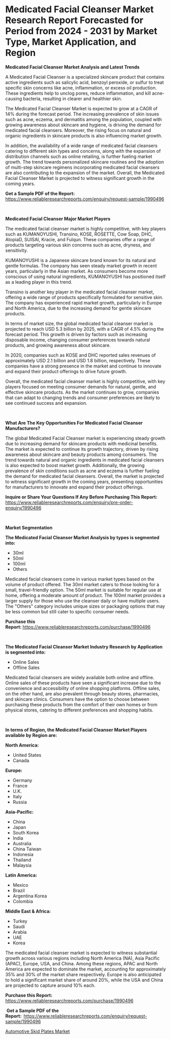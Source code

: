 <p><h1>Medicated Facial Cleanser Market Research Report Forecasted for Period from 2024 -  2031 by Market Type, Market Application, and Region</h1></p><p><strong>Medicated Facial Cleanser Market Analysis and Latest Trends</strong></p>
<p><p>A Medicated Facial Cleanser is a specialized skincare product that contains active ingredients such as salicylic acid, benzoyl peroxide, or sulfur to treat specific skin concerns like acne, inflammation, or excess oil production. These ingredients help to unclog pores, reduce inflammation, and kill acne-causing bacteria, resulting in clearer and healthier skin.</p><p>The Medicated Facial Cleanser Market is expected to grow at a CAGR of 14% during the forecast period. The increasing prevalence of skin issues such as acne, eczema, and dermatitis among the population, coupled with growing awareness about skincare and hygiene, is driving the demand for medicated facial cleansers. Moreover, the rising focus on natural and organic ingredients in skincare products is also influencing market growth.</p><p>In addition, the availability of a wide range of medicated facial cleansers catering to different skin types and concerns, along with the expansion of distribution channels such as online retailing, is further fueling market growth. The trend towards personalized skincare routines and the adoption of multi-step skincare regimens incorporating medicated facial cleansers are also contributing to the expansion of the market. Overall, the Medicated Facial Cleanser Market is projected to witness significant growth in the coming years.</p></p>
<p><strong>Get a Sample PDF of the Report:&nbsp;</strong> <a href="https://www.reliableresearchreports.com/enquiry/request-sample/1990496">https://www.reliableresearchreports.com/enquiry/request-sample/1990496</a></p>
<p>&nbsp;</p>
<p><strong>Medicated Facial Cleanser Major Market Players</strong></p>
<p><p>The medicated facial cleanser market is highly competitive, with key players such as KUMANOYUSHI, Transino, KOSE, ROSETTE, Cow Soap, DHC, AtopiaD, SUISAI, Kracie, and Fulqun. These companies offer a range of products targeting various skin concerns such as acne, dryness, and sensitivity.</p><p>KUMANOYUSHI is a Japanese skincare brand known for its natural and gentle formulas. The company has seen steady market growth in recent years, particularly in the Asian market. As consumers become more conscious of using natural ingredients, KUMANOYUSHI has positioned itself as a leading player in this trend.</p><p>Transino is another key player in the medicated facial cleanser market, offering a wide range of products specifically formulated for sensitive skin. The company has experienced rapid market growth, particularly in Europe and North America, due to the increasing demand for gentle skincare products.</p><p>In terms of market size, the global medicated facial cleanser market is projected to reach USD 5.3 billion by 2025, with a CAGR of 4.5% during the forecast period. This growth is driven by factors such as increasing disposable income, changing consumer preferences towards natural products, and growing awareness about skincare.</p><p>In 2020, companies such as KOSE and DHC reported sales revenues of approximately USD 2.1 billion and USD 1.8 billion, respectively. These companies have a strong presence in the market and continue to innovate and expand their product offerings to drive future growth.</p><p>Overall, the medicated facial cleanser market is highly competitive, with key players focused on meeting consumer demands for natural, gentle, and effective skincare products. As the market continues to grow, companies that can adapt to changing trends and consumer preferences are likely to see continued success and expansion.</p></p>
<p>&nbsp;</p>
<p><strong>What Are The Key Opportunities For Medicated Facial Cleanser Manufacturers?</strong></p>
<p><p>The global Medicated Facial Cleanser market is experiencing steady growth due to increasing demand for skincare products with medicinal benefits. The market is expected to continue its growth trajectory, driven by rising awareness about skincare and beauty products among consumers. The trend towards natural and organic ingredients in medicated facial cleansers is also expected to boost market growth. Additionally, the growing prevalence of skin conditions such as acne and eczema is further fueling the demand for medicated facial cleansers. Overall, the market is projected to witness significant growth in the coming years, presenting opportunities for manufacturers to innovate and expand their product offerings.</p></p>
<p><strong>Inquire or Share Your Questions If Any Before Purchasing This Report:</strong> <a href="https://www.reliableresearchreports.com/enquiry/pre-order-enquiry/1990496">https://www.reliableresearchreports.com/enquiry/pre-order-enquiry/1990496</a></p>
<p>&nbsp;</p>
<p><strong>Market Segmentation</strong></p>
<p><strong>The Medicated Facial Cleanser Market Analysis by types is segmented into:</strong></p>
<p><ul><li>30ml</li><li>50ml</li><li>100ml</li><li>Others</li></ul></p>
<p><p>Medicated facial cleansers come in various market types based on the volume of product offered. The 30ml market caters to those looking for a small, travel-friendly option. The 50ml market is suitable for regular use at home, offering a moderate amount of product. The 100ml market provides a larger supply for those who use the cleanser daily or have multiple users. The "Others" category includes unique sizes or packaging options that may be less common but still cater to specific consumer needs.</p></p>
<p><strong>Purchase this Report:&nbsp;</strong><a href="https://www.reliableresearchreports.com/purchase/1990496">https://www.reliableresearchreports.com/purchase/1990496</a></p>
<p>&nbsp;</p>
<p><strong>The Medicated Facial Cleanser Market Industry Research by Application is segmented into:</strong></p>
<p><ul><li>Online Sales</li><li>Offline Sales</li></ul></p>
<p><p>Medicated facial cleansers are widely available both online and offline. Online sales of these products have seen a significant increase due to the convenience and accessibility of online shopping platforms. Offline sales, on the other hand, are also prevalent through beauty stores, pharmacies, and skincare clinics. Consumers have the option to choose between purchasing these products from the comfort of their own homes or from physical stores, catering to different preferences and shopping habits.</p></p>
<p>&nbsp;</p>
<p><strong>In terms of Region, the Medicated Facial Cleanser Market Players available by Region are:</strong></p>
<p>
    <p> <strong> North America: </strong>
        <ul>
            <li>United States</li>
            <li>Canada</li>
        </ul>
        </p> 
    <p> <strong> Europe: </strong>
        <ul>
            <li>Germany</li>
            <li>France</li>
            <li>U.K.</li>
            <li>Italy</li>
            <li>Russia</li>
        </ul>
        </p> 
    <p> <strong> Asia-Pacific: </strong>
        <ul>
            <li>China</li>
            <li>Japan</li>
            <li>South Korea</li>
            <li>India</li>
            <li>Australia</li>
            <li>China Taiwan</li>
            <li>Indonesia</li>
            <li>Thailand</li>
            <li>Malaysia</li>
        </ul>
        </p> 
    <p> <strong> Latin America: </strong>
        <ul>
            <li>Mexico</li>
            <li>Brazil</li>
            <li>Argentina Korea</li>
            <li>Colombia</li>
        </ul>
        </p> 
    <p> <strong> Middle East & Africa: </strong>
        <ul>
            <li>Turkey</li>
            <li>Saudi</li>
            <li>Arabia</li>
            <li>UAE</li>
            <li>Korea</li>
        </ul>
    </p>
    </p>
<p><p>The medicated facial cleanser market is expected to witness substantial growth across various regions including North America (NA), Asia Pacific (APAC), Europe, USA, and China. Among these regions, APAC and North America are expected to dominate the market, accounting for approximately 35% and 30% of the market share respectively. Europe is also anticipated to hold a significant market share of around 20%, while the USA and China are projected to capture around 10% each.</p></p>
<p><strong>Purchase this Report: </strong><a href="https://www.reliableresearchreports.com/purchase/1990496">https://www.reliableresearchreports.com/purchase/1990496</a></p>
<p>&nbsp;<strong>Get a Sample PDF of the Report:&nbsp;&nbsp;</strong><a href="https://www.reliableresearchreports.com/enquiry/request-sample/1990496">https://www.reliableresearchreports.com/enquiry/request-sample/1990496</a></p>
<p><strong></strong></p>
<p><p><a href="https://noble-drawer-34c.notion.site/Automotive-Skid-Plates-Market-Challenges-Opportunities-and-Growth-Drivers-and-Major-Market-Player-448cb8355f744565be08e0291e71bd39">Automotive Skid Plates Market</a></p></p>